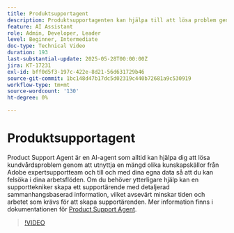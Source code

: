 ```yaml
---
title: Produktsupportagent
description: Produktsupportagenten kan hjälpa till att lösa problem genom att utnyttja ett stort antal kunskapskällor som utbildats av Adobe expertsupportteam och till och med era egna data. Om du behöver ytterligare hjälp kan produktsupportpersonalen nu skapa ett supportärende med detaljerad sammanhangsbaserad information.
feature: AI Assistant
role: Admin, Developer, Leader
level: Beginner, Intermediate
doc-type: Technical Video
duration: 193
last-substantial-update: 2025-05-28T00:00:00Z
jira: KT-17231
exl-id: bff0d5f3-197c-422e-8d21-56d631729b46
source-git-commit: 1bc148d47b17dc5d02319c440b72681a9c530919
workflow-type: tm+mt
source-wordcount: '130'
ht-degree: 0%

---
```


# Produktsupportagent

Product Support Agent är en AI-agent som alltid kan hjälpa dig att lösa kundvårdsproblem genom att utnyttja en mängd olika kunskapskällor från Adobe expertsupportteam och till och med dina egna data så att du kan felsöka i dina arbetsflöden. Om du behöver ytterligare hjälp kan en supporttekniker skapa ett supportärende med detaljerad sammanhangsbaserad information, vilket avsevärt minskar tiden och arbetet som krävs för att skapa supportärenden. Mer information finns i dokumentationen för [Product Support Agent](https://experienceleague.adobe.com/sv/docs/experience-platform/ai-assistant/new-features/customer-support).

>[!VIDEO](https://video.tv.adobe.com/v/3443187/?learn=on&enablevpops&captions=swe)
